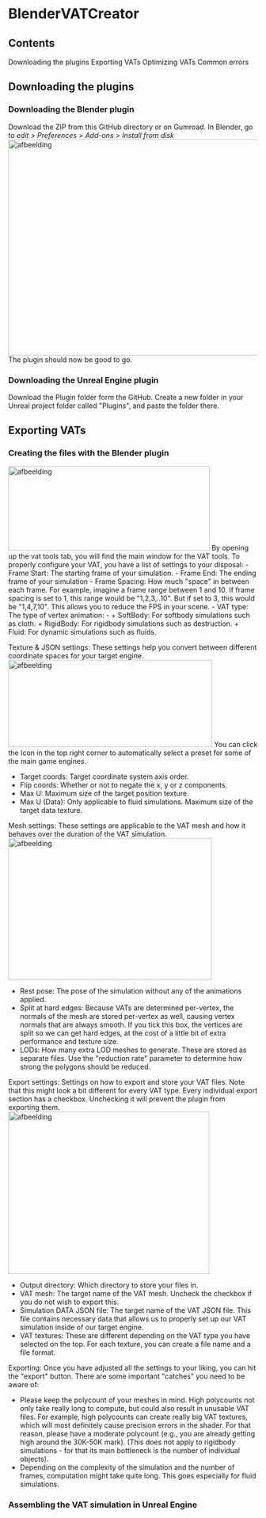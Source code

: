 # BlenderVATCreator

## Contents
Downloading the plugins
Exporting VATs
Optimizing VATs
Common errors

## Downloading the plugins
### Downloading the Blender plugin
Download the ZIP from this GitHub directory or on Gumroad.
In Blender, go to *edit > Preferences > Add-ons > Install from disk*
<img width="660" height="436" alt="afbeelding" src="https://github.com/user-attachments/assets/0544b320-d25b-4e09-b62d-57f12a67e863" />
The plugin should now be good to go.

### Downloading the Unreal Engine plugin
Download the Plugin folder form the GitHub. Create a new folder in your Unreal project folder called "Plugins", and paste the folder there.

## Exporting VATs
### Creating the files with the Blender plugin
<img width="407" height="170" alt="afbeelding" src="https://github.com/user-attachments/assets/031e5330-d761-4906-aec7-648c6dbd5099" />
By opening up the vat tools tab, you will find the main window for the VAT tools. To properly configure your VAT, you have a list of settings to your disposal:
- Frame Start: The starting frame of your simulation.
- Frame End: The ending frame of your simulation
- Frame Spacing: How much "space" in between each frame. For example, imagine a frame range between 1 and 10. If frame spacing is set to 1, this range would be "1,2,3,..10". But if set to 3, this would be "1,4,7,10". This allows you to reduce the FPS in your scene.
- VAT type: The type of vertex animation:
- + SoftBody: For softbody simulations such as cloth.
  + RigidBody: For rigidbody simulations such as destruction.
  + Fluid: For dynamic simulations such as fluids.

Texture & JSON settings: These settings help you convert between different coordinate spaces for your target engine.
<img width="412" height="176" alt="afbeelding" src="https://github.com/user-attachments/assets/59171b9e-7761-4932-ab67-a2d5e6ef37bb" />
You can click the Icon in the top right corner to automatically select a preset for some of the main game engines.
- Target coords: Target coordinate system axis order.
- Flip coords: Whether or not to negate the x, y or z components.
- Max U: Maximum size of the target position texture.
- Max U (Data): Only applicable to fluid simulations. Maximum size of the target data texture.

Mesh settings: These settings are applicable to the VAT mesh and how it behaves over the duration of the VAT simulation.
<img width="411" height="286" alt="afbeelding" src="https://github.com/user-attachments/assets/d62fb4a4-0f8c-433f-b967-243fac8305ce" />
- Rest pose: The pose of the simulation without any of the animations applied.
- Split at hard edges: Because VATs are determined per-vertex, the normals of the mesh are stored per-vertex as well, causing vertex normals that are always smooth. If you tick this box, the vertices are split so we can get hard edges, at the cost of a little bit of extra performance and texture size.
- LODs: How many extra LOD meshes to generate. These are stored as separate files. Use the "reduction rate" parameter to determine how strong the polygons should be reduced.

Export settings: Settings on how to export and store your VAT files. Note that this might look a bit different for every VAT type. Every individual export section has a checkbox. Unchecking it will prevent the plugin from exporting them.
<img width="406" height="328" alt="afbeelding" src="https://github.com/user-attachments/assets/b26361b2-07f8-45af-8dee-1d31578cedd3" />
- Output directory: Which directory to store your files in.
- VAT mesh: The target name of the VAT mesh. Uncheck the checkbox if you do not wish to export this.
- Simulation DATA JSON file: The target name of the VAT JSON file. This file contains necessary data that allows us to properly set up our VAT simulation inside of our target engine.
- VAT textures: These are different depending on the VAT type you have selected on the top. For each texture, you can create a file name and a file format.

Exporting:
Once you have adjusted all the settings to your liking, you can hit the "export" button. There are some important "catches" you need to be aware of:
- Please keep the polycount of your meshes in mind. High polycounts not only take really long to compute, but could also result in unusable VAT files. For example, high polycounts can create really big VAT textures, which will most definitely cause precision errors in the shader. For that reason, please have a moderate polycount (e.g., you are already getting high around the 30K-50K mark). (This does not apply to rigidbody simulations - for that its main bottleneck is the number of individual objects).
- Depending on the complexity of the simulation and the number of frames, computation might take quite long. This goes especially for fluid simulations.

### Assembling the VAT simulation in Unreal Engine


